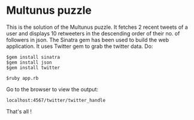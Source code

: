 Multunus puzzle
======

This is the solution of the Multunus puzzle. It fetches 2 recent tweets of a user and displays 10 retweeters in the descending order of their no. of followers in json.
The Sinatra gem has been used to build the web application. It uses Twitter gem to grab the twitter data.
Do:

    $gem install sinatra
    $gem install json
    $gem install twitter

    $ruby app.rb

Go to the browser to view the output:

    localhost:4567/twitter/twitter_handle

That's all !

